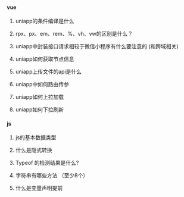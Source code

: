 #### vue

1. uniapp的条件编译是什么

2. rpx、px、em、rem、%、vh、vw的区别是什么？

3. uniapp中封装接口请求相较于微信小程序有什么要注意的  (和跨域相关)

4. uniapp如何获取节点信息

5. uniapp上传文件的api是什么

6. uniapp中如何路由传参

7. uniapp如何上拉加载

8. uniapp如何下拉刷新



#### js

1. js的基本数据类型

2. 什么是隐式转换

3. Typeof 的检测结果是什么?   

4. 字符串有哪些方法 （至少8个）

5. 什么是变量声明提前

   